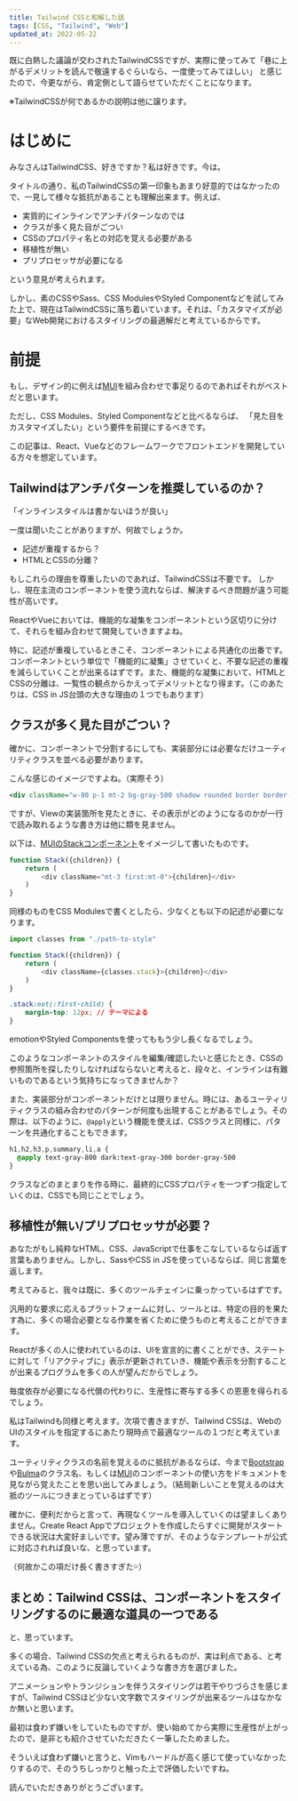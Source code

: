 ```yaml
---
title: Tailwind CSSと和解した話
tags: [CSS, "Tailwind", "Web"]
updated_at: 2022-05-22
---
```


既に白熱した議論が交わされたTailwindCSSですが、実際に使ってみて「巷に上がるデメリットを読んで敬遠するぐらいなら、一度使ってみてほしい」
と感じたので、今更ながら、肯定側として語らせていただくことになります。

※TailwindCSSが何であるかの説明は他に譲ります。

# はじめに
みなさんはTailwindCSS、好きですか？私は好きです。今は。

タイトルの通り、私のTailwindCSSの第一印象もあまり好意的ではなかったので、一見して様々な抵抗があることも理解出来ます。例えば、
- 実質的にインラインでアンチパターンなのでは
- クラスが多く見た目がごつい
- CSSのプロパティ名との対応を覚える必要がある
- 移植性が無い
- プリプロセッサが必要になる

という意見が考えられます。

しかし、素のCSSやSass、CSS ModulesやStyled Componentなどを試してみた上で、現在はTailwindCSSに落ち着いています。それは、「カスタマイズが必要」なWeb開発におけるスタイリングの最適解だと考えているからです。

# 前提
もし、デザイン的に例えば[MUI](https://mui.com)を組み合わせで事足りるのであればそれがベストだと思います。

ただし、CSS Modules、Styled Componentなどと比べるならば、
「見た目をカスタマイズしたい」という要件を前提にするべきです。

この記事は、React、Vueなどのフレームワークでフロントエンドを開発している方々を想定しています。

## Tailwindはアンチパターンを推奨しているのか？
「インラインスタイルは書かないほうが良い」

一度は聞いたことがありますが、何故でしょうか。
- 記述が重複するから？
- HTMLとCSSの分離？

もしこれらの理由を尊重したいのであれば、TailwindCSSは不要です。
しかし、現在主流のコンポーネントを使う流れならば、解決するべき問題が違う可能性が高いです。

ReactやVueにおいては、機能的な凝集をコンポーネントという区切りに分けて、それらを組み合わせて開発していきますよね。

特に、記述が重複しているときこそ、コンポーネントによる共通化の出番です。コンポーネントという単位で「機能的に凝集」させていくと、不要な記述の重複を減らしていくことが出来るはずです。また、機能的な凝集において、HTMLとCSSの分離は、一覧性の観点からかえってデメリットとなり得ます。（このあたりは、CSS in JS台頭の大きな理由の１つでもあります）

## クラスが多く見た目がごつい？
確かに、コンポーネントで分割するにしても、実装部分には必要なだけユーティリティクラスを並べる必要があります。

こんな感じのイメージですよね。（実際そう）
```xml
<div className="w-80 p-1 mt-2 bg-gray-500 shadow rounded border border-gray-700..."
```

ですが、Viewの実装箇所を見たときに、その表示がどのようになるのかが一行で読み取れるような書き方は他に類を見ません。

以下は、[MUIのStackコンポーネント](https://mui.com/material-ui/react-stack/)をイメージして書いたものです。

```js
function Stack({children}) {
    return (
        <div className="mt-3 first:mt-0">{children}</div>
    )
}
```
同様のものをCSS Modulesで書くとしたら、少なくとも以下の記述が必要になります。
```js
import classes from "./path-to-style"

function Stack({children}) {
    return (
        <div className={classes.stack}>{children}</div>
    )
}
```
```css
.stack:not(:first-child) {
    margin-top: 12px; // テーマによる
}
```

emotionやStyled Componentsを使ってももう少し長くなるでしょう。

このようなコンポーネントのスタイルを編集/確認したいと感じたとき、CSSの参照箇所を探したりしなければならないと考えると、段々と、インラインは有難いものであるという気持ちになってきませんか？

また、実装部分がコンポーネントだけとは限りません。時には、あるユーティリティクラスの組み合わせのパターンが何度も出現することがあるでしょう。その際は、以下のように、`@apply`という機能を使えば、CSSクラスと同様に、パターンを共通化することもできます。

```css
h1,h2,h3,p,summary,li,a {
  @apply text-gray-800 dark:text-gray-300 border-gray-500
}
```

クラスなどのまとまりを作る時に、最終的にCSSプロパティを一つずつ指定していくのは、CSSでも同じことでしょう。


## 移植性が無い/プリプロセッサが必要？
あなたがもし純粋なHTML、CSS、JavaScriptで仕事をこなしているならば返す言葉もありません。しかし、SassやCSS in JSを使っているならば、同じ言葉を返します。

考えてみると、我々は既に、多くのツールチェインに乗っかっているはずです。

汎用的な要求に応えるプラットフォームに対し、ツールとは、特定の目的を果たす為に、多くの場合必要となる作業を省くために使うものと考えることができます。

Reactが多くの人に使われているのは、UIを宣言的に書くことができ、ステートに対して「リアクティブに」表示が更新されていき、機能や表示を分割することが出来るプログラムを多くの人が望んだからでしょう。

毎度依存が必要になる代償の代わりに、生産性に寄与する多くの恩恵を得られるでしょう。

私はTailwindも同様と考えます。次項で書きますが、Tailwind CSSは、WebのUIのスタイルを指定するにあたり現時点で最適なツールの１つだと考えています。

ユーティリティクラスの名前を覚えるのに抵抗があるならば、今まで[Bootstrap](https://getbootstrap.jp/)や[Bulma](https://getbootstrap.jp/)のクラス名、もしくは[MUI](https://mui.com)のコンポーネントの使い方をドキュメントを見ながら覚えたことを思い出してみましょう。（結局新しいことを覚えるのは大抵のツールにつきまとっているはずです）

確かに、便利だからと言って、再現なくツールを導入していくのは望ましくありません。Create React Appでプロジェクトを作成したらすぐに開発がスタートできる状況は大変好ましいです。望み薄ですが、そのようなテンプレートが公式に対応されれば良いな、と思っています。

（何故かこの項だけ長く書きすぎた💦）

## まとめ：Tailwind CSSは、コンポーネントをスタイリングするのに最適な道具の一つである
と、思っています。

多くの場合、Tailwind CSSの欠点と考えられるものが、実は利点である、と考えている為、このように反論していくような書き方を選びました。

アニメーションやトランジションを伴うスタイリングは若干やりづらさを感じますが、Tailwind CSSほど少ない文字数でスタイリングが出来るツールはなかなか無いと思います。

最初は食わず嫌いをしていたものですが、使い始めてから実際に生産性が上がったので、是非とも紹介させていただきたく一筆したためました。

そういえば食わず嫌いと言うと、Vimもハードルが高く感じて使っていなかったりするので、そのうちしっかりと触った上で評価したいですね。

読んでいただきありがとうございます。